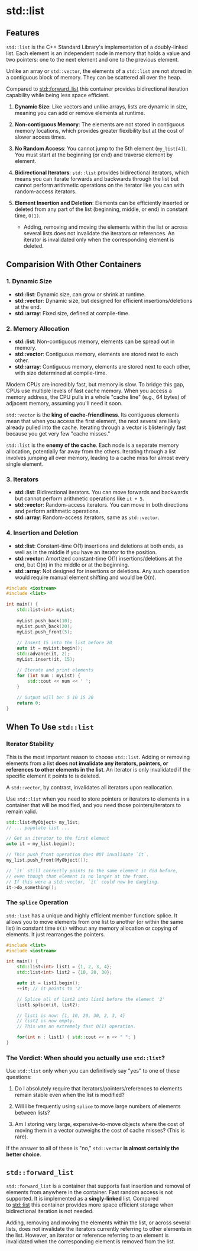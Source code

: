 # std::list

## Features

`std::list` is the C++ Standard Library's implementation of a doubly-linked list. Each element is an independent node in memory that holds a value and two pointers: one to the next element and one to the previous element.

Unlike an array or `std::vector`, the elements of a `std::list` are not stored in a contiguous block of memory. They can be scattered all over the heap.

Compared to [std::forward_list](https://en.cppreference.com/w/cpp/container/forward_list "cpp/container/forward list") this container provides bidirectional iteration capability while being less space efficient.

1. **Dynamic Size**: Like vectors and unlike arrays, lists are dynamic in size, meaning you can add or remove elements at runtime.

2. **Non-contiguous Memory**: The elements are not stored in contiguous memory locations, which provides greater flexibility but at the cost of slower access times.

1. **No Random Access**: You cannot jump to the 5th element (`my_list[4]`). You must start at the beginning (or end) and traverse element by element.

2. **Bidirectional Iterators**: `std::list` provides bidirectional iterators, which means you can iterate forwards and backwards through the list but cannot perform arithmetic operations on the iterator like you can with random-access iterators.

2. **Element Insertion and Deletion**: Elements can be efficiently inserted or deleted from any part of the list (beginning, middle, or end) in constant time, `O(1)`.
   - Adding, removing and moving the elements within the list or across several lists does not invalidate the iterators or references. An iterator is invalidated only when the corresponding element is deleted.

## Comparision With Other Containers

### 1. Dynamic Size

- **std::list**: Dynamic size, can grow or shrink at runtime.
- **std::vector**: Dynamic size, but designed for efficient insertions/deletions at the end.
- **std::array**: Fixed size, defined at compile-time.

### 2. Memory Allocation

- **std::list**: Non-contiguous memory, elements can be spread out in memory.
- **std::vector**: Contiguous memory, elements are stored next to each other.
- **std::array**: Contiguous memory, elements are stored next to each other, with size determined at compile-time.

Modern CPUs are incredibly fast, but memory is slow. To bridge this gap, CPUs use multiple levels of fast cache memory. When you access a memory address, the CPU pulls in a whole "cache line" (e.g., 64 bytes) of adjacent memory, assuming you'll need it soon.

`std::vector` is the **king of cache-friendliness**. Its contiguous elements mean that when you access the first element, the next several are likely already pulled into the cache. Iterating through a vector is blisteringly fast because you get very few "cache misses."

`std::list` is the **enemy of the cache**. Each node is a separate memory allocation, potentially far away from the others. Iterating through a list involves jumping all over memory, leading to a cache miss for almost every single element.

### 3. Iterators

- **std::list**: Bidirectional iterators. You can move forwards and backwards but cannot perform arithmetic operations like `it + 5`.
- **std::vector**: Random-access iterators. You can move in both directions and perform arithmetic operations.
- **std::array**: Random-access iterators, same as `std::vector`.

### 4. Insertion and Deletion

- **std::list**: Constant-time O(1) insertions and deletions at both ends, as well as in the middle if you have an iterator to the position.
- **std::vector**: Amortized constant-time O(1) insertions/deletions at the end, but O(n) in the middle or at the beginning.
- **std::array**: Not designed for insertions or deletions. Any such operation would require manual element shifting and would be O(n).

```c++
#include <iostream>
#include <list>

int main() {
    std::list<int> myList;
    
    myList.push_back(10);
    myList.push_back(20);
    myList.push_front(5);
    
    // Insert 15 into the list before 20
    auto it = myList.begin();
    std::advance(it, 2);
    myList.insert(it, 15);

    // Iterate and print elements
    for (int num : myList) {
        std::cout << num << ' ';
    }
    
    // Output will be: 5 10 15 20
    return 0;
}
```

## When To Use `std::list`

### Iterator Stability 

This is the most important reason to choose `std::list`. Adding or removing elements from a list **does not invalidate any iterators, pointers, or references to other elements in the list**. An iterator is only invalidated if the specific element it points to is deleted.

A `std::vector`, by contrast, invalidates all iterators upon reallocation.

Use `std::list` when you need to store pointers or iterators to elements in a container that will be modified, and you need those pointers/iterators to remain valid.

```c++
std::list<MyObject> my_list;
// ... populate list ...

// Get an iterator to the first element
auto it = my_list.begin();

// This push_front operation does NOT invalidate `it`.
my_list.push_front(MyObject()); 

// `it` still correctly points to the same element it did before,
// even though that element is no longer at the front.
// If this were a std::vector, `it` could now be dangling.
it->do_something();
```

### The `splice` Operation

`std::list` has a unique and highly efficient member function: splice. It allows you to move elements from one list to another (or within the same list) in constant time `O(1)` without any memory allocation or copying of elements. It just rearranges the pointers.

```c++
#include <list>
#include <iostream>

int main() {
    std::list<int> list1 = {1, 2, 3, 4};
    std::list<int> list2 = {10, 20, 30};

    auto it = list1.begin();
    ++it; // it points to '2'

    // Splice all of list2 into list1 before the element '2'
    list1.splice(it, list2);

    // list1 is now: {1, 10, 20, 30, 2, 3, 4}
    // list2 is now empty.
    // This was an extremely fast O(1) operation.

    for(int n : list1) { std::cout << n << " "; }
}
```

### The Verdict: When should you actually use `std::list`?

Use `std::list` only when you can definitively say "yes" to one of these questions:

1. Do I absolutely require that iterators/pointers/references to elements remain stable even when the list is modified?

1. Will I be frequently using `splice` to move large numbers of elements between lists?

1. Am I storing very large, expensive-to-move objects where the cost of moving them in a vector outweighs the cost of cache misses? (This is rare).

If the answer to all of these is "no," `std::vector` **is almost certainly the better choice**.

## `std::forward_list`

`std::forward_list` is a container that supports fast insertion and removal of elements from anywhere in the container. Fast random access is not supported. It is implemented as a **singly-linked** list. Compared to [std::list](https://en.cppreference.com/w/cpp/container/list "cpp/container/list") this container provides more space efficient storage when bidirectional iteration is not needed.

Adding, removing and moving the elements within the list, or across several lists, does not invalidate the iterators currently referring to other elements in the list. However, an iterator or reference referring to an element is invalidated when the corresponding element is removed from the list.